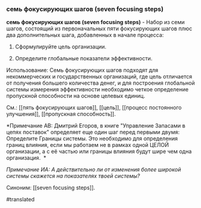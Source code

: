 ### семь фокусирующих шагов (seven focusing steps)

**семь фокусирующих шагов (seven focusing steps)** - Набор из семи шагов, состоящий из первоначальных пяти фокусирующих шагов плюс два дополнительных шага, добавленных в начале процесса:

1. Сформулируйте цель организации.

2. Определите глобальные показатели эффективности.

Использование: Семь фокусирующих шагов подходят для некоммерческих и государственных организаций, где цель отличается от получения большего количества денег, и для построения глобальной системы измерения эффективности необходимо четкое определение пропускной способности на основе целевых единиц.

См.: [[пять фокусирующих шагов]], [[цель]], [[процесс постоянного улучшения]], [[пропускная способность]].

*Примечание АВ: Дмитрий Егоров, в книге "Управление Запасами в цепях поставок" определяет еще один шаг перед первыми двумя: Определите Границы системы. Это необходимо для определения границ влияния, если мы работаем не в рамках одной ЦЕЛОЙ организации, а с её частью или границы влияния будут шире чем одна организация.  *

*Примечание ИА: А действительно ли от изменения более широкой системы скажется на показателях твоей системы?*

Синоним: [[seven focusing steps]].

#translated
